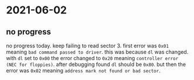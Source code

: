 # 2021-06-02

## no progress

no progress today. keep failing to read sector 3. first error was `0x01` meaning `bad command passed to driver`. this was because `dl` was changed. with `dl` set to `0x00` the error changed to `0x20` meaning `controller error (NEC for floppies)`. after debugging found `dl` should be `0x80`. but then the error was `0x02` meaning `address mark not found or bad sector`.